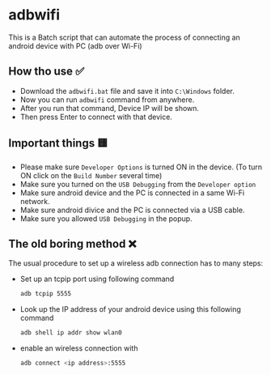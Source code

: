 # adbwifi
This is a Batch script that can automate the process of connecting an android device with PC (adb over Wi-Fi)

## 

## How tho use ✅
* Download the `adbwifi.bat` file and save it into `C:\Windows` folder.
* Now you can run `adbwifi` command from anywhere.
* After you run that command, Device IP will be shown. 
* Then press Enter to connect with that device.

## Important things 🟨
* Please make sure `Developer Options` is turned ON in the device. (To turn ON click on the `Build Number` several time)
* Make sure you turned on the `USB Debugging` from the `Developer option`
* Make sure android device and the PC is connected in a same Wi-Fi network.
* Make sure android divice and the PC is connected via a USB cable.
* Make sure you allowed `USB Debugging` in the popup.

## The old boring method ❌
The usual procedure to set up a wireless adb connection has to many steps:

* Set up an tcpip port using following command
  ```bash
  adb tcpip 5555
  ```
* Look up the IP address of your android device using this following command
  ```bash
  adb shell ip addr show wlan0
  ```
* enable an wireless connection with 
  ```bash
  adb connect <ip address>:5555
  ````
